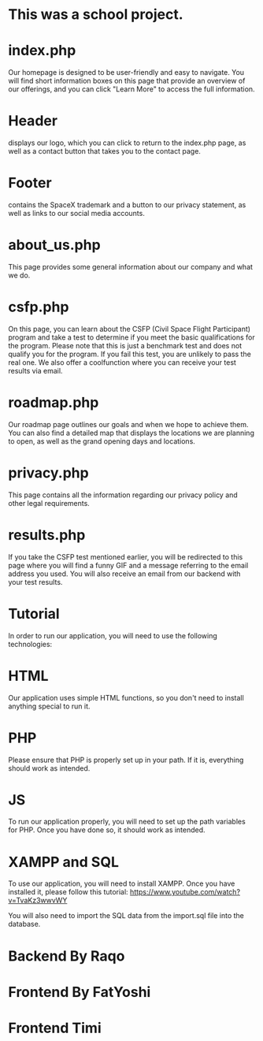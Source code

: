 # This was a school project.








# index.php

Our homepage is designed to be user-friendly and easy to navigate. You will find short information boxes on this page that provide an overview of our offerings, and you can click "Learn More" to access the full information.

# Header

displays our logo, which you can click to return to the index.php page, as well as a contact button that takes you to the contact page.

# Footer

contains the SpaceX trademark and a button to our privacy statement, as well as links to our social media accounts.

# about_us.php

This page provides some general information about our company and what we do.

# csfp.php

On this page, you can learn about the CSFP (Civil Space Flight Participant) program and take a test to determine if you meet the basic qualifications for the program. Please note that this is just a benchmark test and does not qualify you for the program. If you fail this test, you are unlikely to pass the real one. We also offer a coolfunction where you can receive your test results via email.

# roadmap.php

Our roadmap page outlines our goals and when we hope to achieve them. You can also find a detailed map that displays the locations we are planning to open, as well as the grand opening days and locations.

# privacy.php

This page contains all the information regarding our privacy policy and other legal requirements.

# results.php

If you take the CSFP test mentioned earlier, you will be redirected to this page where you will find a funny GIF and a message referring to the email address you used. You will also receive an email from our backend with your test results.

# Tutorial

In order to run our application, you will need to use the following technologies:

# HTML

Our application uses simple HTML functions, so you don't need to install anything special to run it.

# PHP

Please ensure that PHP is properly set up in your path. If it is, everything should work as intended.

# JS

To run our application properly, you will need to set up the path variables for PHP. Once you have done so, it should work as intended.

# XAMPP and SQL

To use our application, you will need to install XAMPP. Once you have installed it, please follow this tutorial: https://www.youtube.com/watch?v=TvaKz3wwvWY

You will also need to import the SQL data from the import.sql file into the database.

# Backend By Raqo

# Frontend By FatYoshi

# Frontend Timi
